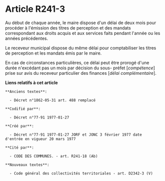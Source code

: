 # Article R241-3

Au début de chaque année, le maire dispose d'un délai de deux mois pour procéder à l'émission des titres de perception et des
mandats correspondant aux droits acquis et aux services faits pendant l'année ou les années précédentes. 

Le receveur municipal dispose du même délai pour comptabiliser les titres de perception et les mandats émis par le maire. 

En cas de circonstances particulières, ce délai peut être prorogé d'une durée n'excédant pas un mois par décision du sous-
préfet [*compétence*] prise sur avis du receveur particulier des finances [*délai complémentaire*].

**Liens relatifs à cet article**

	**Anciens textes**:

	  - Décret n°1862-05-31 art. 488 remplacé

	**Codifié par**:

	  - Décret n°77-91 1977-01-27

	**Créé par**:

	  - Décret n°77-91 1977-01-27 JORF et JONC 3 février 1977 date d'entrée en vigueur 20 mars 1977

	**Cité par**:

	  - CODE DES COMMUNES. - art. R241-18 (Ab)

	**Nouveaux textes**:

	  - Code général des collectivités territoriales - art. D2342-3 (V)
